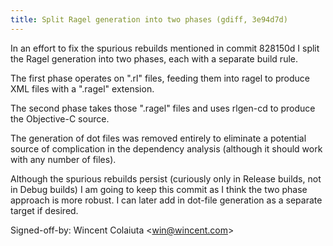 ```yaml
---
title: Split Ragel generation into two phases (gdiff, 3e94d7d)
---
```


In an effort to fix the spurious rebuilds mentioned in commit 828150d I split the Ragel generation into two phases, each with a separate build rule.

The first phase operates on ".rl" files, feeding them into ragel to produce XML files with a ".ragel" extension.

The second phase takes those ".ragel" files and uses rlgen-cd to produce the Objective-C source.

The generation of dot files was removed entirely to eliminate a potential source of complication in the dependency analysis (although it should work with any number of files).

Although the spurious rebuilds persist (curiously only in Release builds, not in Debug builds) I am going to keep this commit as I think the two phase approach is more robust. I can later add in dot-file generation as a separate target if desired.

Signed-off-by: Wincent Colaiuta &lt;win@wincent.com&gt;
